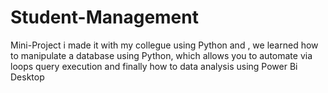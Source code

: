 # Student-Management
Mini-Project i made it with my collegue using Python and , we learned how to manipulate a database  using Python, which allows you to automate via loops query execution and finally how to data analysis using Power Bi Desktop 

